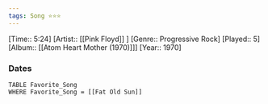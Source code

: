```yaml
---
tags: Song ⭐⭐⭐ 
---
```

[Time:: 5:24]
[Artist:: [[Pink Floyd]] ]
[Genre:: Progressive Rock]
[Played:: 5]
[Album:: [[Atom Heart Mother (1970)]]]
[Year:: 1970]
### Dates
````dataview
TABLE Favorite_Song
WHERE Favorite_Song = [[Fat Old Sun]]
````